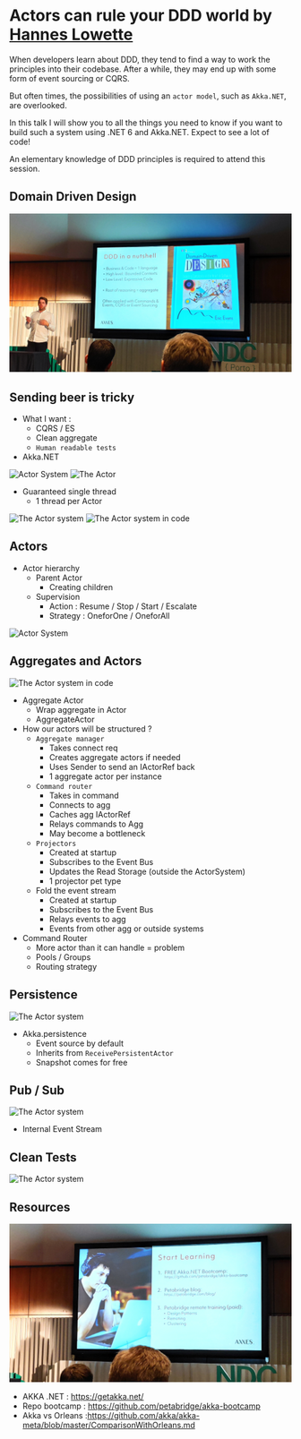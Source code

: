 # Actors can rule your DDD world by [Hannes Lowette](https://twitter.com/hannes_lowette)
When developers learn about DDD, they tend to find a way to work the principles into their codebase. After a while, they may end up with some form of event sourcing or CQRS. 

But often times, the possibilities of using an `actor model`, such as `Akka.NET`, are overlooked.

In this talk I will show you to all the things you need to know if you want to build such a system using .NET 6 and Akka.NET. Expect to see a lot of code!

An elementary knowledge of DDD principles is required to attend this session.

## Domain Driven Design
![Actor System](img/actors-in-ddd/ddd-nutshell.jpg)

## Sending beer is tricky
- What I want :
   - CQRS / ES
   - Clean aggregate
   - `Human readable tests`
- Akka.NET

![Actor System](img/actors-in-ddd/actor1.png)
![The Actor](img/actors-in-ddd/1.JPG)
- Guaranteed single thread
    - 1 thread per Actor

![The Actor system](img/actors-in-ddd/2.JPG)
![The Actor system in code](img/actors-in-ddd/3.JPG)

## Actors
- Actor hierarchy
   - Parent Actor
      -  Creating children
   - Supervision
      -  Action : Resume / Stop / Start / Escalate
      -  Strategy : OneforOne / OneforAll

![Actor System](img/actors-in-ddd/actor2.png)

## Aggregates and Actors
![The Actor system in code](img/actors-in-ddd/6.JPG)

- Aggregate Actor
   - Wrap aggregate in Actor
   - AggregateActor
- How our actors will be structured ?
   - `Aggregate manager`
      -  Takes connect req
      -  Creates aggregate actors if needed
      -  Uses Sender to send an IActorRef back
      -  1 aggregate actor per instance
   - `Command router`
      -  Takes in command
      -  Connects to agg
      -  Caches agg IActorRef
      -  Relays commands to Agg
      -  May become a bottleneck
   - `Projectors`
      -  Created at startup
      -  Subscribes to the Event Bus
      -  Updates the Read Storage (outside the ActorSystem)
      -  1 projector pet type 
   - Fold the event stream
      -  Created at startup
      -  Subscribes to the Event Bus
      -  Relays events to agg
      -  Events from other agg or outside systems
- Command Router
   - More actor than it can handle = problem
   - Pools / Groups
   - Routing strategy

## Persistence
![The Actor system](img/actors-in-ddd/4.JPG)
- Akka.persistence
   - Event source by default
   - Inherits from `ReceivePersistentActor`
   - Snapshot comes for free

## Pub / Sub
![The Actor system](img/actors-in-ddd/5.JPG)
- Internal Event Stream

## Clean Tests
![The Actor system](img/actors-in-ddd/7.JPG)


## Resources
![learning](img/actors-in-ddd/learning.jpg)


- AKKA .NET : https://getakka.net/
- Repo bootcamp : https://github.com/petabridge/akka-bootcamp
- Akka vs Orleans :https://github.com/akka/akka-meta/blob/master/ComparisonWithOrleans.md